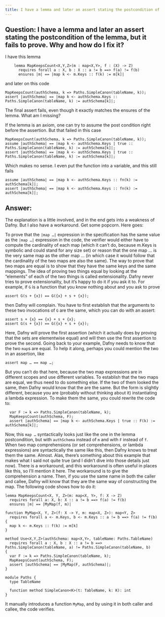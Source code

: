 ```yaml
---
title: I have a lemma and later an assert stating the postcondition of the lemma, but it fails to prove. Why and how do I fix it?
---
```


## Question: I have a lemma and later an assert stating the postcondition of the lemma, but it fails to prove. Why and how do I fix it?

I have this lemma
```dafny
    lemma MapKeepsCount<X,Y,Z>(m : map<X,Y>, f : (X) -> Z)
      requires forall a : X, b : X :: a != b ==> f(a) != f(b)
      ensures |m| == |map k <- m.Keys :: f(k) := m[k]|
```
and later on this code
```dafny
MapKeepsCount(authSchema, k => Paths.SimpleCanon(tableName, k));
assert |authSchema| == |map k <- authSchema.Keys :: Paths.SimpleCanon(tableName, k) := authSchema[k]|;
```

The final assert fails, even though it exactly matches the ensures of the lemma.
What am I missing? 

If the lemma is an axiom, one can try to assume the post condition right before the assertion. 
But that failed in this case

```dafny
MapKeepsCount(authSchema, k => Paths.SimpleCanon(tableName, k));
assume |authSchema| == |map k <- authSchema.Keys | true :: Paths.SimpleCanon(tableName, k) := authSchema[k]|;
assert |authSchema| == |map k <- authSchema.Keys | true :: Paths.SimpleCanon(tableName, k) := authSchema[k]|;
```

Which makes no sense.
I even put the function into a variable, and this still fails
```dafny
assume |authSchema| == |map k <- authSchema.Keys :: fn(k) := authSchema[k]|;
assert |authSchema| == |map k <- authSchema.Keys :: fn(k) := authSchema[k]|;
```

## Answer:

The explanation is a little involved, and in the end gets into a weakness of Dafny. But I also have a workaround. Get some popcorn. Here goes:

To prove that the `|map …|` expression in the specification has the same value as the `|map …|` expression in the code, 
the verifier would either have to compute the cardinality of each map (which it can’t do, because m.Keys is symbolic and could stand for any size set) 
or reason that the one map … is the very same map as the other map … (in which case it would follow that the cardinality of the two maps are also the same).
The way to prove that two maps are equal is to show that they have the same keys and the same mappings. 
The idea of proving two things equal by looking at the “elements” of each of the two things is called extensionality. 
Dafny never tries to prove extensionality, but it’s happy to do it if you ask it to. 
For example, if `G` is a function that you know nothing about and you ask to prove
```dafny
assert G(s + {x}) == G({x} + s + {x});
```
then Dafny will complain. You have to first establish that the arguments to these two invocations of `G` are the same, which you can do with an assert:
```dafny
assert s + {x} == {x} + s + {x};
assert G(s + {x}) == G({x} + s + {x});
```

Here, Dafny will prove the first assertion (which it actually does by proving that the sets are elementwise equal) and will then use the first assertion to prove the second.
Going back to your example, Dafny needs to know that the two `map`s are equal. To help it along, perhaps you could mention the two in an assertion, like

`assert map … == map …;`

But you can’t do that here, because the two map expressions are in different scopes and use different variables.
To establish that the two maps are equal, we thus need to do something else. 
If the two of them looked the same, then Dafny would know that the are the same. 
But the form is slightly different, because you are (probably without thinking about it) instantiating a lambda expression. 
To make them the same, you could rewrite the code to:
```dafny
  var F := k => Paths.SimpleCanon(tableName, k);
  MapKeepsCount(authSchema, F);
  assert |authSchema| == |map k <- authSchema.Keys | true :: F(k) := authSchema[k]|;
```

Now, this `map …` syntactically looks just like the one in the lemma postcondition, but with `authSchema` instead of `m` and with `F` instead of `f`. 
When two map comprehensions (or set comprehensions, or lambda expressions) are syntactically the same like this, then Dafny knows to treat them the same.
Almost. 
Alas, there’s something about this example that makes what I said not quite true (and I didn’t dive into those details just now). 
There is a workaround, and this workaround is often useful in places like this, so I’ll mention it here. 
The workaround is to give the comprehension a name. Then, if you use the same name in both the caller and callee, 
Dafny will know that they are the same way of constructing the map. 
The following code shows how to do it: 
```dafny
lemma MapKeepsCount<X, Y, Z>(m: map<X, Y>, f: X -> Z)
  requires forall a: X, b: X :: a != b ==> f(a) != f(b)
  ensures |m| == |MyMap(f, m)|

function MyMap<X, Y, Z>(f: X -> Y, m: map<X, Z>): map<Y, Z>
  requires forall a <- m.Keys, b <- m.Keys :: a != b ==> f(a) != f(b)
{
  map k <- m.Keys :: f(k) := m[k]
}

method Use<X,Y,Z>(authSchema: map<X,Y>, tableName: Paths.TableName)
  requires forall a : X, b : X :: a != b ==> Paths.SimpleCanon(tableName, a) != Paths.SimpleCanon(tableName, b)
{
  var F := k => Paths.SimpleCanon(tableName, k);
  MapKeepsCount(authSchema, F);
  assert |authSchema| == |MyMap(F, authSchema)|;
}

module Paths {
  type TableName

  function method SimpleCanon<K>(t: TableName, k: K): int
}
```

It manually introduces a function `MyMap`, and by using it in both caller and callee, the code verifies.
